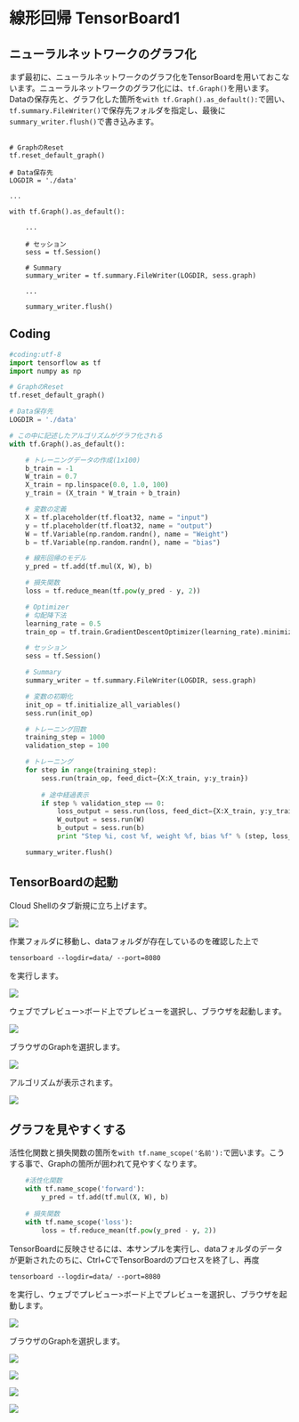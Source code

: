 # 線形回帰 TensorBoard1

## ニューラルネットワークのグラフ化

まず最初に、ニューラルネットワークのグラフ化をTensorBoardを用いておこないます。ニューラルネットワークのグラフ化には、`tf.Graph()`を用います。Dataの保存先と、グラフ化した箇所を`with tf.Graph().as_default():`で囲い、`tf.summary.FileWriter()`で保存先フォルダを指定し、最後に`summary_writer.flush()`で書き込みます。

```pyhton

# GraphのReset
tf.reset_default_graph()

# Data保存先
LOGDIR = './data'

...

with tf.Graph().as_default():

	...

	# セッション
	sess = tf.Session()

	# Summary
	summary_writer = tf.summary.FileWriter(LOGDIR, sess.graph)

	...

	summary_writer.flush()	

```

## Coding

```python
#coding:utf-8
import tensorflow as tf
import numpy as np

# GraphのReset
tf.reset_default_graph()

# Data保存先
LOGDIR = './data'

# この中に記述したアルゴリズムがグラフ化される
with tf.Graph().as_default():

	# トレーニングデータの作成(1x100)
	b_train = -1
	W_train = 0.7
	X_train = np.linspace(0.0, 1.0, 100)
	y_train = (X_train * W_train + b_train)

	# 変数の定義
	X = tf.placeholder(tf.float32, name = "input")
	y = tf.placeholder(tf.float32, name = "output")
	W = tf.Variable(np.random.randn(), name = "Weight")
	b = tf.Variable(np.random.randn(), name = "bias")

	# 線形回帰のモデル
	y_pred = tf.add(tf.mul(X, W), b)

	# 損失関数
	loss = tf.reduce_mean(tf.pow(y_pred - y, 2))

	# Optimizer
	# 勾配降下法
	learning_rate = 0.5
	train_op = tf.train.GradientDescentOptimizer(learning_rate).minimize(loss)

	# セッション
	sess = tf.Session()

	# Summary
	summary_writer = tf.summary.FileWriter(LOGDIR, sess.graph)

	# 変数の初期化
	init_op = tf.initialize_all_variables()
	sess.run(init_op)

	# トレーニング回数
	training_step = 1000
	validation_step = 100

	# トレーニング
	for step in range(training_step):
    	sess.run(train_op, feed_dict={X:X_train, y:y_train})
    
    	# 途中経過表示
    	if step % validation_step == 0:
        	loss_output = sess.run(loss, feed_dict={X:X_train, y:y_train})
        	W_output = sess.run(W)
        	b_output = sess.run(b)
        	print "Step %i, cost %f, weight %f, bias %f" % (step, loss_output, W_output, b_output)

    summary_writer.flush()
```

## TensorBoardの起動

Cloud Shellのタブ新規に立ち上げます。

![](/img/linear003.png)

作業フォルダに移動し、dataフォルダが存在しているのを確認した上で

```
tensorboard --logdir=data/ --port=8080 
```

を実行します。

![](/img/linear004.png)

ウェブでプレビュー>ボード上でプレビューを選択し、ブラウザを起動します。

![](/img/linear005.png)

ブラウザのGraphを選択します。

![](/img/linear006.png)

アルゴリズムが表示されます。

![](/img/linear007.png)

## グラフを見やすくする

活性化関数と損失関数の箇所を`with tf.name_scope('名前'):`で囲います。こうする事で、Graphの箇所が囲われて見やすくなります。

```python
	#活性化関数
	with tf.name_scope('forward'):
        y_pred = tf.add(tf.mul(X, W), b)
    
    # 損失関数
    with tf.name_scope('loss'):
        loss = tf.reduce_mean(tf.pow(y_pred - y, 2))
```

TensorBoardに反映させるには、本サンプルを実行し、dataフォルダのデータが更新されたのちに、Ctrl+CでTensorBoardのプロセスを終了し、再度

```
tensorboard --logdir=data/ --port=8080 
```

を実行し、ウェブでプレビュー>ボード上でプレビューを選択し、ブラウザを起動します。

![](/img/linear005.png)

ブラウザのGraphを選択します。

![](/img/linear006.png)


![](/img/linear008.png)

![](/img/linear009.png)

![](/img/linear010.png)